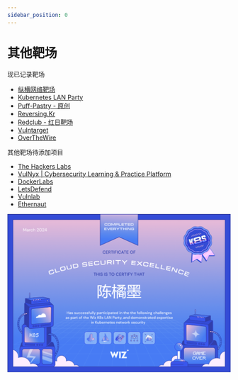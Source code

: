 ```yaml
---
sidebar_position: 0
---
```


# 其他靶场

现已记录靶场

- [纵横网络靶场](https://game.fengtaisec.com/)
- [Kubernetes LAN Party](https://www.k8slanparty.com/)
- [Puff-Pastry - 原创](https://github.com/CTF-Archives/Puff-Pastry)
- [Reversing.Kr](http://reversing.kr/)
- [Redclub - 红日靶场](http://vulnstack.qiyuanxuetang.net/vuln/)
- [Vulntarget](https://github.com/crow821/vulntarget)
- [OverTheWire](https://overthewire.org/)

其他靶场待添加项目

- [The Hackers Labs](https://thehackerslabs.com/)
- [VulNyx | Cybersecurity Learning & Practice Platform](https://vulnyx.com/)
- [DockerLabs](https://dockerlabs.es/)
- [LetsDefend](https://app.letsdefend.io/)
- [Vulnlab](https://www.vulnlab.com/)
- [Ethernaut](https://ethernaut.openzeppelin.com/)

![img](img/image_20241227-222747.png)

